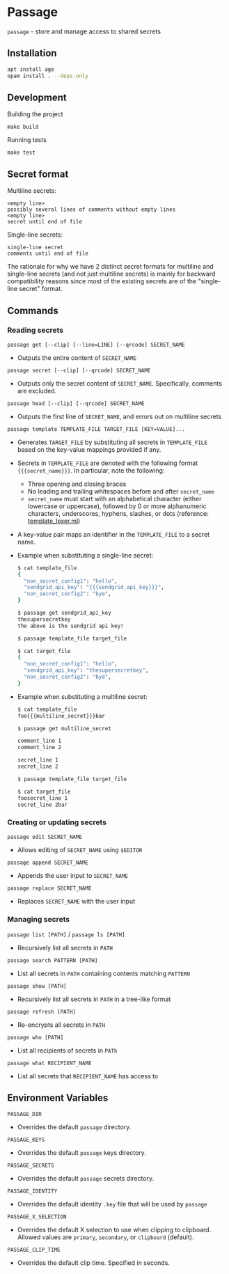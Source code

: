 # Passage

`passage` - store and manage access to shared secrets

## Installation

```sh
apt install age
opam install . --deps-only
```

## Development

Building the project
```
make build
```

Running tests
```
make test
```

## Secret format

Multiline secrets:
```
<empty line>
possibly several lines of comments without empty lines
<empty line>
secret until end of file
```

Single-line secrets:
```
single-line secret
comments until end of file
```

The rationale for why we have 2 distinct secret formats for multiline and single-line secrets
(and not just multiline secrets) is mainly for backward compatibility reasons since most of
the existing secrets are of the "single-line secret" format.

## Commands

### Reading secrets

`passage get [--clip] [--line=LINE] [--qrcode] SECRET_NAME`
- Outputs the entire content of `SECRET_NAME`

`passage secret [--clip] [--qrcode] SECRET_NAME`
- Outputs only the secret content of `SECRET_NAME`. Specifically, comments are excluded.

`passage head [--clip] [--qrcode] SECRET_NAME`
- Outputs the first line of `SECRET_NAME`, and errors out on multiline secrets

`passage template TEMPLATE_FILE TARGET_FILE [KEY=VALUE]...`
- Generates `TARGET_FILE` by substituting all secrets in `TEMPLATE_FILE` based on the key-value mappings provided if any.
- Secrets in `TEMPLATE_FILE` are denoted with the following format `{{{secret_name}}}`. In particular, note the following:
  - Three opening and closing braces
  - No leading and trailing whitespaces before and after `secret_name`
  - `secret_name` must start with an alphabetical character (either lowercase or uppercase), followed by 0 or more alphanumeric characters, underscores, hyphens, slashes, or dots (reference: [template_lexer.ml](lib/template_lexer.ml))
- A key-value pair maps an identifier in the `TEMPLATE_FILE` to a secret name.

- Example when substituting a single-line secret:
  ```sh
  $ cat template_file
  {
    "non_secret_config1": "hello",
    "sendgrid_api_key": "{{{sendgrid_api_key}}}",
    "non_secret_config2": "bye",
  }

  $ passage get sendgrid_api_key
  thesupersecretkey
  the above is the sendgrid api key!

  $ passage template_file target_file

  $ cat target_file
  {
    "non_secret_config1": "hello",
    "sendgrid_api_key": "thesupersecretkey",
    "non_secret_config2": "bye",
  }
  ```

- Example when substituting a multiline secret:
  ```sh
  $ cat template_file
  foo{{{multiline_secret}}}bar

  $ passage get multiline_secret

  comment_line 1
  comment_line 2

  secret_line 1
  secret_line 2

  $ passage template_file target_file

  $ cat target_file
  foosecret_line 1
  secret_line 2bar
  ```

### Creating or updating secrets

`passage edit SECRET_NAME`
- Allows editing of `SECRET_NAME` using `$EDITOR`

`passage append SECRET_NAME`
- Appends the user input to `SECRET_NAME`

`passage replace SECRET_NAME`
- Replaces `SECRET_NAME` with the user input

### Managing secrets

`passage list [PATH]` / `passage ls [PATH]`
- Recursively list all secrets in `PATH`

`passage search PATTERN [PATH]`
- List all secrets in `PATH` containing contents matching `PATTERN`

`passage show [PATH]`
- Recursively list all secrets in `PATH` in a tree-like format

`passage refresh [PATH]`
- Re-encrypts all secrets in `PATH`

`passage who [PATH]`
- List all recipients of secrets in `PATh`

`passage what RECIPIENT_NAME`
- List all secrets that `RECIPIENT_NAME` has access to

## Environment Variables

`PASSAGE_DIR`
- Overrides the default `passage` directory.

`PASSAGE_KEYS`
- Overrides the default `passage` keys directory.

`PASSAGE_SECRETS`
- Overrides the default `passage` secrets directory.

`PASSAGE_IDENTITY`
- Overrides the default identity `.key` file that will be used by `passage`

`PASSAGE_X_SELECTION`
- Overrides the default X selection to use when clipping to clipboard.
  Allowed values are `primary`, `secondary`, or `clipboard` (default).

`PASSAGE_CLIP_TIME`
- Overrides the default clip time. Specified in seconds.
